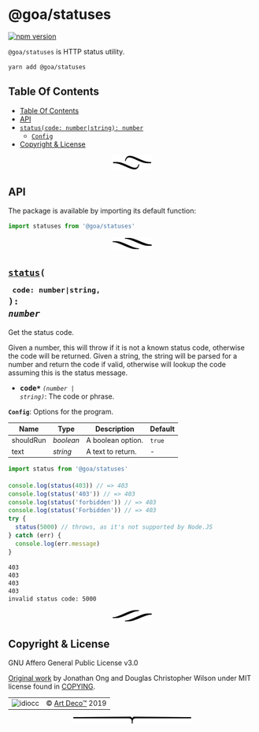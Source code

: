 # @goa/statuses

[![npm version](https://badge.fury.io/js/%40goa%2Fstatuses.svg)](https://www.npmjs.com/package/@goa/statuses)

`@goa/statuses` is HTTP status utility.

```sh
yarn add @goa/statuses
```

## Table Of Contents

- [Table Of Contents](#table-of-contents)
- [API](#api)
- [`status(code: number|string): number`](#statuscode-numberstring-number)
  * [`Config`](#type-config)
- [Copyright & License](#copyright--license)

<p align="center"><a href="#table-of-contents">
  <img src="/.documentary/section-breaks/0.svg?sanitize=true">
</a></p>

## API

The package is available by importing its default function:

```js
import statuses from '@goa/statuses'
```

<p align="center"><a href="#table-of-contents">
  <img src="/.documentary/section-breaks/1.svg?sanitize=true">
</a></p>

## <code><ins>status</ins>(</code><sub><br/>&nbsp;&nbsp;`code: number|string,`<br/></sub><code>): <i>number</i></code>
Get the status code.

Given a number, this will throw if it is not a known status code, otherwise the code will be returned. Given a string, the string will be parsed for a number and return the code if valid, otherwise will lookup the code assuming this is the status message.

 - <kbd><strong>code*</strong></kbd> <em><code>(number \| string)</code></em>: The code or phrase.

__<a name="type-config">`Config`</a>__: Options for the program.


|   Name    |       Type       |    Description    | Default |
| --------- | ---------------- | ----------------- | ------- |
| shouldRun | <em>boolean</em> | A boolean option. | `true`  |
| text      | <em>string</em>  | A text to return. | -       |

```js
import status from '@goa/statuses'

console.log(status(403)) // => 403
console.log(status('403')) // => 403
console.log(status('forbidden')) // => 403
console.log(status('Forbidden')) // => 403
try {
  status(5000) // throws, as it's not supported by Node.JS
} catch (err) {
  console.log(err.message)
}
```
```
403
403
403
403
invalid status code: 5000
```

<p align="center"><a href="#table-of-contents">
  <img src="/.documentary/section-breaks/2.svg?sanitize=true">
</a></p>

## Copyright & License

GNU Affero General Public License v3.0

[Original work](https://github.com/jshttp/statuses#readme) by Jonathan Ong and Douglas Christopher Wilson under MIT license found in [COPYING](COPYING).

<table>
  <tr>
    <td><img src="https://avatars3.githubusercontent.com/u/38815725?v=4&amp;s=100" alt="idiocc"></td>
    <td>© <a href="https://www.artd.eco">Art Deco™</a> 2019</td>
  </tr>
</table>

<p align="center"><a href="#table-of-contents">
  <img src="/.documentary/section-breaks/-1.svg?sanitize=true">
</a></p>